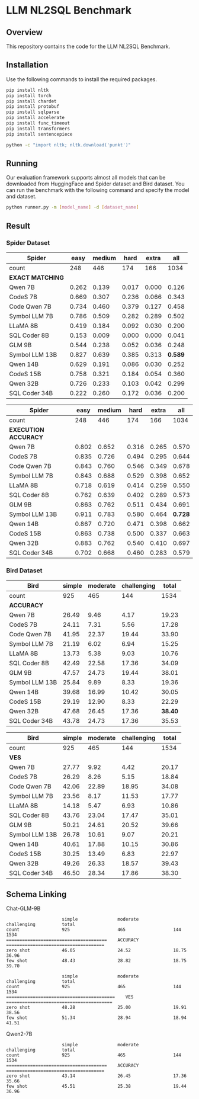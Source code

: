 # LLM NL2SQL Benchmark

## Overview

This repository contains the code for the LLM NL2SQL Benchmark. 

## Installation

Use the following commands to install the required packages.

```sh
pip install nltk
pip install torch
pip install chardet
pip install protobuf
pip install sqlparse
pip install accelerate
pip install func_timeout
pip install transformers
pip install sentencepiece

python -c "import nltk; nltk.download('punkt')"
```

## Running

Our evaluation framework supports almost all models that can be downloaded from HuggingFace and Spider dataset and Bird dataset. You can run the benchmark with the following command and specify the model and dataset.

```sh
python runner.py -m [model_name] -d [dataset_name]
```

## Result

### Spider Dataset


| **Spider**           | easy | medium | hard | extra | all |
|----------------------|------|--------|------|-------|-----|
| count                | 248  | 446    | 174  | 166   | 1034|
| **EXACT MATCHING**   |      |        |      |       |     |
| Qwen 7B              | 0.262| 0.139  | 0.017| 0.000 | 0.126|
| CodeS 7B             | 0.669| 0.307  | 0.236| 0.066 | 0.343|
| Code Qwen 7B         | 0.734| 0.460  | 0.379| 0.127 | 0.458|
| Symbol LLM 7B        | 0.786| 0.509  | 0.282| 0.289 | 0.502|
| LLaMA 8B             | 0.419| 0.184  | 0.092| 0.030 | 0.200|
| SQL Coder 8B         | 0.153| 0.009  | 0.000| 0.000 | 0.041|
| GLM 9B               | 0.544| 0.238  | 0.052| 0.036 | 0.248|
| Symbol LLM 13B       | 0.827| 0.639  | 0.385| 0.313 | **0.589**|
| Qwen 14B             | 0.629| 0.191  | 0.086| 0.030 | 0.252|
| CodeS 15B            | 0.758| 0.321  | 0.184| 0.054 | 0.360|
| Qwen 32B             | 0.726| 0.233  | 0.103| 0.042 | 0.299|
| SQL Coder 34B        | 0.222| 0.260  | 0.172| 0.036 | 0.200|


| **Spider**           | easy | medium | hard | extra | all |
|----------------------|------|--------|------|-------|-----|
| count                | 248  | 446    | 174  | 166   | 1034|
| **EXECUTION ACCURACY** |      |        |      |       |     |
| Qwen 7B              | 0.802| 0.652  | 0.316| 0.265 | 0.570|
| CodeS 7B             | 0.835| 0.726  | 0.494| 0.295 | 0.644|
| Code Qwen 7B         | 0.843| 0.760  | 0.546| 0.349 | 0.678|
| Symbol LLM 7B        | 0.843| 0.688  | 0.529| 0.398 | 0.652|
| LLaMA 8B             | 0.718| 0.619  | 0.414| 0.259 | 0.550|
| SQL Coder 8B         | 0.762| 0.639  | 0.402| 0.289 | 0.573|
| GLM 9B               | 0.863| 0.762  | 0.511| 0.434 | 0.691|
| Symbol LLM 13B       | 0.911| 0.783  | 0.580| 0.464 | **0.728**|
| Qwen 14B             | 0.867| 0.720  | 0.471| 0.398 | 0.662|
| CodeS 15B            | 0.863| 0.738  | 0.500| 0.337 | 0.663|
| Qwen 32B             | 0.883| 0.762  | 0.540| 0.410 | 0.697|
| SQL Coder 34B        | 0.702| 0.668  | 0.460| 0.283 | 0.579|


### Bird Dataset

| **Bird**             | simple | moderate | challenging | total |
|----------------------|--------|----------|-------------|-------|
| count                | 925    | 465      | 144         | 1534  |
| **ACCURACY**         |        |          |             |       |
| Qwen 7B              | 26.49  | 9.46     | 4.17        | 19.23 |
| CodeS 7B             | 24.11  | 7.31     | 5.56        | 17.28 |
| Code Qwen 7B         | 41.95  | 22.37    | 19.44       | 33.90 |
| Symbol LLM 7B        | 21.19  | 6.02     | 6.94        | 15.25 |
| LLaMA 8B             | 13.73  | 5.38     | 9.03        | 10.76 |
| SQL Coder 8B         | 42.49  | 22.58    | 17.36       | 34.09 |
| GLM 9B               | 47.57  | 24.73    | 19.44       | 38.01 |
| Symbol LLM 13B       | 25.84  | 9.89     | 8.33        | 19.36 |
| Qwen 14B             | 39.68  | 16.99    | 10.42       | 30.05 |
| CodeS 15B            | 29.19  | 12.90    | 8.33        | 22.29 |
| Qwen 32B             | 47.68  | 26.45    | 17.36       | **38.40** |
| SQL Coder 34B        | 43.78  | 24.73    | 17.36       | 35.53 |

| **Bird**             | simple | moderate | challenging | total |
|----------------------|--------|----------|-------------|-------|
| count                | 925    | 465      | 144         | 1534  |
| **VES**              |        |          |             |       |
| Qwen 7B              | 27.77  | 9.92     | 4.42        | 20.17 |
| CodeS 7B             | 26.29  | 8.26     | 5.15        | 18.84 |
| Code Qwen 7B         | 42.06  | 22.89    | 18.95       | 34.08 |
| Symbol LLM 7B        | 23.56  | 8.17     | 11.53       | 17.77 |
| LLaMA 8B             | 14.18  | 5.47     | 6.93        | 10.86 |
| SQL Coder 8B         | 43.76  | 23.04    | 17.47       | 35.01 |
| GLM 9B               | 50.21  | 24.61    | 20.52       | 39.66 |
| Symbol LLM 13B       | 26.78  | 10.61    | 9.07        | 20.21 |
| Qwen 14B             | 40.61  | 17.88    | 10.15       | 30.86 |
| CodeS 15B            | 30.25  | 13.49    | 6.83        | 22.97 |
| Qwen 32B             | 49.26  | 26.33    | 18.57       | 39.43 |
| SQL Coder 34B        | 46.50  | 28.34    | 17.86       | 38.30 |


## Schema Linking

Chat-GLM-9B

```
                     simple               moderate             challenging          total               
count                925                  465                  144                  1534                
======================================    ACCURACY    =====================================
zero shot            46.05                24.52                18.75                36.96
few shot             48.43                28.82                18.75                39.70  
```

```
                     simple               moderate             challenging          total
count                925                  465                  144                  1534
=========================================    VES   ========================================
zero shot            48.28                25.00                19.91                38.56
few shot             51.34                28.94                18.94                41.51
```

Qwen2-7B

```
                     simple               moderate             challenging          total
count                925                  465                  144                  1534
======================================    ACCURACY    =====================================
zero shot            43.14                26.45                17.36                35.66
few shot             45.51                25.38                19.44                36.96
```